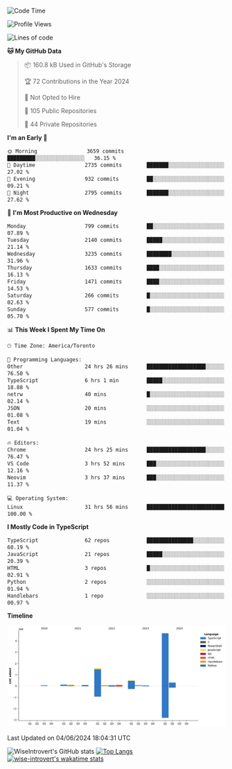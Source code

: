 <!--START_SECTION:waka-->
![Code Time](http://img.shields.io/badge/Code%20Time-1%2C668%20hrs%2021%20mins-blue)

![Profile Views](http://img.shields.io/badge/Profile%20Views-1-blue)

![Lines of code](https://img.shields.io/badge/From%20Hello%20World%20I%27ve%20Written-7.7%20million%20lines%20of%20code-blue)

**🐱 My GitHub Data** 

> 📦 160.8 kB Used in GitHub's Storage 
 > 
> 🏆 72 Contributions in the Year 2024
 > 
> 🚫 Not Opted to Hire
 > 
> 📜 105 Public Repositories 
 > 
> 🔑 44 Private Repositories 
 > 
**I'm an Early 🐤** 

```text
🌞 Morning                3659 commits        █████████░░░░░░░░░░░░░░░░   36.15 % 
🌆 Daytime                2735 commits        ███████░░░░░░░░░░░░░░░░░░   27.02 % 
🌃 Evening                932 commits         ██░░░░░░░░░░░░░░░░░░░░░░░   09.21 % 
🌙 Night                  2795 commits        ███████░░░░░░░░░░░░░░░░░░   27.62 % 
```
📅 **I'm Most Productive on Wednesday** 

```text
Monday                   799 commits         ██░░░░░░░░░░░░░░░░░░░░░░░   07.89 % 
Tuesday                  2140 commits        █████░░░░░░░░░░░░░░░░░░░░   21.14 % 
Wednesday                3235 commits        ████████░░░░░░░░░░░░░░░░░   31.96 % 
Thursday                 1633 commits        ████░░░░░░░░░░░░░░░░░░░░░   16.13 % 
Friday                   1471 commits        ████░░░░░░░░░░░░░░░░░░░░░   14.53 % 
Saturday                 266 commits         █░░░░░░░░░░░░░░░░░░░░░░░░   02.63 % 
Sunday                   577 commits         █░░░░░░░░░░░░░░░░░░░░░░░░   05.70 % 
```


📊 **This Week I Spent My Time On** 

```text
🕑︎ Time Zone: America/Toronto

💬 Programming Languages: 
Other                    24 hrs 26 mins      ███████████████████░░░░░░   76.50 % 
TypeScript               6 hrs 1 min         █████░░░░░░░░░░░░░░░░░░░░   18.88 % 
netrw                    40 mins             █░░░░░░░░░░░░░░░░░░░░░░░░   02.14 % 
JSON                     20 mins             ░░░░░░░░░░░░░░░░░░░░░░░░░   01.08 % 
Text                     19 mins             ░░░░░░░░░░░░░░░░░░░░░░░░░   01.04 % 

🔥 Editors: 
Chrome                   24 hrs 25 mins      ███████████████████░░░░░░   76.47 % 
VS Code                  3 hrs 52 mins       ███░░░░░░░░░░░░░░░░░░░░░░   12.16 % 
Neovim                   3 hrs 37 mins       ███░░░░░░░░░░░░░░░░░░░░░░   11.37 % 

💻 Operating System: 
Linux                    31 hrs 56 mins      █████████████████████████   100.00 % 
```

**I Mostly Code in TypeScript** 

```text
TypeScript               62 repos            ███████████████░░░░░░░░░░   60.19 % 
JavaScript               21 repos            █████░░░░░░░░░░░░░░░░░░░░   20.39 % 
HTML                     3 repos             █░░░░░░░░░░░░░░░░░░░░░░░░   02.91 % 
Python                   2 repos             ░░░░░░░░░░░░░░░░░░░░░░░░░   01.94 % 
Handlebars               1 repo              ░░░░░░░░░░░░░░░░░░░░░░░░░   00.97 % 
```



**Timeline**

![Lines of Code chart](https://raw.githubusercontent.com/wise-introvert/wise-introvert/master/assets/bar_graph.png)


 Last Updated on 04/06/2024 18:04:31 UTC
<!--END_SECTION:waka-->

![WiseIntrovert's GitHub stats](https://github-readme-stats.vercel.app/api?username=wise-introvert&count_private=true&show_icons=true)
[![Top Langs](https://github-readme-stats.vercel.app/api/top-langs/?username=wise-introvert&langs_count=10)](https://github.com/anuraghazra/github-readme-stats)
[![wise-introvert's wakatime stats](https://github-readme-stats.vercel.app/api/wakatime?username=wiseintrovert)](https://github.com/anuraghazra/github-readme-stats)
